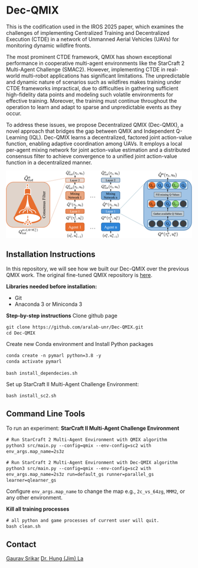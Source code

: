 # Dec-QMIX

This is the codification used in the IROS 2025 paper, which examines the challenges of implementing Centralized Training and Decentralized Execution (CTDE) in a network of Unmanned Aerial Vehicles (UAVs) for monitoring dynamic wildfire fronts. 

The most prominent CTDE framework, QMIX has shown exceptional performance in cooperative multi-agent environments like the StarCraft 2 Multi-Agent Challenge (SMAC2). However, implementing CTDE in real-world multi-robot applications has significant limitations. The unpredictable and dynamic nature of scenarios such as wildfires makes training under CTDE frameworks impractical, due to difficulties in gathering sufficient high-fidelity data points and modeling such volatile environments for effective training. Moreover, the training must continue throughout the operation to learn and adapt to sparse and unpredictable events as they occur. 

To address these issues, we propose Decentralized QMIX (Dec-QMIX), a novel approach that bridges the gap between QMIX and Independent Q-Learning (IQL). Dec-QMIX learns a decentralized, factored joint action-value function, enabling adaptive coordination among UAVs. It employs a local per-agent mixing network for joint action-value estimation and a distributed consensus filter to achieve convergence to a unified joint action-value function in a decentralized manner.

<img src="figures/Dec-QMIX_arch.png">

## Installation Instructions
In this repository, we will see how we built our Dec-QMIX over the previous QMIX work. The original fine-tuned QMIX repository is [here](https://github.com/hijkzzz/pymarl2).

**Libraries needed before installation:**
- Git
- Anaconda 3 or Miniconda 3

**Step-by-step instructions**
Clone github page
```shell
git clone https://github.com/aralab-unr/Dec-QMIX.git
cd Dec-QMIX
```
Create new Conda environment and Install Python packages
```shell
conda create -n pymarl python=3.8 -y
conda activate pymarl

bash install_dependecies.sh
```
Set up StarCraft II Multi-Agent Challenge Environment:
```shell
bash install_sc2.sh
```

## Command Line Tools
To run an experiment:
**StarCraft II Multi-Agent Challenge Environment**
```shell
# Run StarCraft 2 Multi-Agent Environment with QMIX algorithm
python3 src/main.py --config=qmix --env-config=sc2 with env_args.map_name=2s3z
```
```shell
# Run StarCraft 2 Multi-Agent Environment with Dec-QMIX algorithm
python3 src/main.py --config=qmix --env-config=sc2 with env_args.map_name=2s3z run=default_gs runner=parallel_gs learner=qlearner_gs
```
Configure `env_args.map_name` to change the map e.g., `2c_vs_64zg`, `MMM2`, or any other environment.

**Kill all training processes**
```shell
# all python and game processes of current user will quit.
bash clean.sh
```

## Contact
[Gaurav Srikar](gauravsrikar@gmail.com)
[Dr. Hung (Jim) La](hla@unr.edu)

